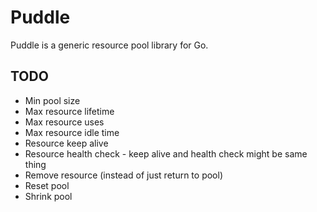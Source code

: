 # Puddle

Puddle is a generic resource pool library for Go.

## TODO

* Min pool size
* Max resource lifetime
* Max resource uses
* Max resource idle time
* Resource keep alive
* Resource health check - keep alive and health check might be same thing
* Remove resource (instead of just return to pool)
* Reset pool
* Shrink pool
